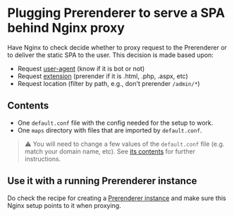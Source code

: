 # Plugging Prerenderer to serve a SPA behind Nginx proxy

Have Nginx to check decide whether to proxy request to the Prerenderer or to deliver the static SPA to the user. This decision is made based upon:

- Request [user-agent](https://github.com/duartealexf/seo-prerenderer/blob/master/recipes/nginx-proxy-http/maps/bots.map) (know if it is bot or not)
- Request [extension](https://github.com/duartealexf/seo-prerenderer/blob/master/recipes/nginx-proxy-http/maps/extensions.map) (prerender if it is .html, .php, .aspx, etc)
- Request location (filter by path, e.g., don't prerender `/admin/*`)

## Contents

- One `default.conf` file with the config needed for the setup to work.
- One `maps` directory with files that are imported by `default.conf`.

> ⚠️ You will need to change a few values of the `default.conf` file (e.g. match your domain name, etc). See [its contents](https://github.com/duartealexf/seo-prerenderer/blob/master/recipes/nginx-proxy-http/default.conf) for further instructions.

## Use it with a running Prerenderer instance

Do check the recipe for creating a [Prerenderer instance](https://github.com/duartealexf/seo-prerenderer/blob/master/recipes/prerenderer-behind-proxy) and make sure this Nginx setup points to it when proxying.
